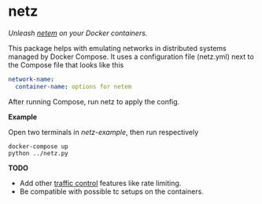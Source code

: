 # netz

*Unleash [netem][netem] on your Docker containers.*

This package helps with emulating networks in distributed systems managed by
Docker Compose. It uses a configuration file (netz.yml) next to the Compose file
that looks like this

```yaml
network-name:
  container-name: options for netem
```

After running Compose, run netz to apply the config.


**Example**

Open two terminals in *netz-example*, then run respectively

    docker-compose up
    python ../netz.py


**TODO**
* Add other [traffic control][tc] features like rate limiting.
* Be compatible with possible tc setups on the containers.


[netem]: https://wiki.linuxfoundation.org/networking/netem
[tc]: http://tldp.org/HOWTO/Traffic-Control-HOWTO/overview.html

